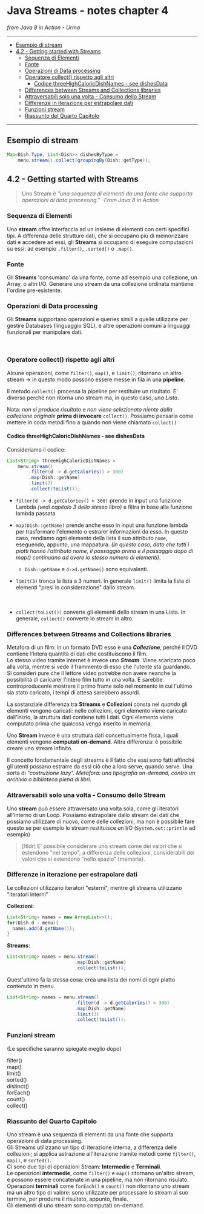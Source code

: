 # Java Streams - notes chapter 4

*from Java 8 in Action - Urma*

---

<!-- TOC -->
- [Esempio di stream](#esempio-di-stream)
- [4.2 - Getting started with Streams](#42---getting-started-with-streams)
  - [Sequenza di Elementi](#sequenza-di-elementi)
  - [Fonte](#fonte)
  - [Operazioni di Data processing](#operazioni-di-data-processing)
  - [Operatore collect() rispetto agli altri](#operatore-collect-rispetto-agli-altri)
    - [Codice threeHighCaloricDishNames - see dishesData](#codice-threehighcaloricdishnames---see-dishesdata)
  - [Differences between Streams and Collections libraries](#differences-between-streams-and-collections-libraries)
  - [Attraversabili solo una volta - Consumo dello Stream](#attraversabili-solo-una-volta---consumo-dello-stream)
  - [Differenze in iterazione per estrapolare dati](#differenze-in-iterazione-per-estrapolare-dati)
  - [Funzioni stream](#funzioni-stream)
  - [Riassunto del Quarto Capitolo](#riassunto-del-quarto-capitolo)
<!-- /TOC -->

---

## Esempio di stream 

```java
Map<Dish.Type, List<Dish>> dishesByType =
    menu.stream().collect(groupingBy(Dish::getType));
```

## 4.2 - Getting started with Streams

>Uno Stream è *"una sequenza di elementi da una fonte che supporta operazioni di data processing."* 
>*-From Java 8 in Action*
  
  
### Sequenza di Elementi 

Uno **stream** offre interfaccia ad un insieme di elementi con certi specifici tipi. A differenza delle strutture dati, che si occupano più di memorizzare dati e accedere ad essi, gli **Streams** si occupano di eseguire computazioni su essi: ad esempio `.filter()`, `.sorted()` o `.map()`. 

### Fonte

Gli **Streams** 'consumano' da una fonte, come ad esempio una collezione, un Array, o altri I/O. Generare uno stream da una collezione ordinata mantiene l'ordine pre-esistente. 

### Operazioni di Data processing

Gli **Streams** supportano operazioni e queries simili a quelle utilizzate per gestire Databases (linguaggio SQL), e altre operazioni comuni a linguaggi funzionali per manipolare dati.  
  
<br> 

### Operatore collect() rispetto agli altri

Alcune operazioni, come `filter()`, `map()`, e `limit()`, ritornano un altro stream -> in questo modo possono essere messe in fila in una **pipeline**.  
  
Il metodo `collect()` processa la pipeline per restituire un risultato. E' diverso perché non ritorna uno stream ma, in questo caso, *una Lista*.  
  
Nota: *non si produce risultato* e *non viene selezionato niente dalla collezione originale* **prima di invocare** `collect()`. Possiamo pensarla come mettere in coda metodi fino a quando non viene chiamato `collect()`  

#### Codice threeHighCaloricDishNames - see dishesData

Consideriamo il codice:  
```java
List<String> threeHighCaloricDishNames = 
    menu.stream()
        .filter(d -> d.getCalories() > 300)
        .map(Dish::getName)
        .limit(3)
        .collect(toList());
```

* `filter(d -> d.getCalories() > 300)` prende in input una funzione Lambda *(vedi capitolo 3 dello stesso libro)* e filtra in base alla funzione lambda passata  
  
* `map(Dish::getName)` prende anche esso in input una funzione lambda per trasformare l'elemento o estrarer informazioni da esso. In questo caso, rendiamo ogni elemento della lista il suo attributo `nome`, eseguendo, appunto, una mappatura. *(In questo caso, dato che tutti i piatti hanno l'attributo nome, il passaggio prima e il passaggio dopo di map() continuano ad avere lo stesso numero di elementi)*. 
  * `Dish::getName` e `d->d.getName()` sono equivalenti. 
  
* `limit(3)` tronca la lista a 3 numeri. In generale `limit()` limita la lista di elementi "presi in considerazione" dallo stream.  
<br><br>
* `collect(toList())` converte gli elementi dello stream in una Lista. In generale, `collect()` converte lo stream in altro.  

### Differences between Streams and Collections libraries
  
Metafora di un film: in un formato DVD esso è una ***Collezione***, perché il DVD contiene l'intera quantità di dati che costituiscono il film.  
Lo stesso video tramite internet è invece uno ***Stream***. Viene scaricato poco alla volta, mentre si vede il frammento di esso che l'utente sta guardando.  
Si consideri pure che il lettore video potrebbe non avere neanche la possibilità di caricarer l'intero film tutto in una volta. E sarebbe controproducente mostrare il primo frame solo nel momento in cui l'ultimo sia stato caricato, i tempi di attesa sarebbero assurdi.  
  
La sostanziale differenza tra **Streams** e **Collezioni** consta nel *quando* gli elementi vengono caricati: nelle collezioni, ogni elemento viene caricato dall'inizio, la struttura dati contiene tutti i dati. Ogni elemento viene computato prima che qualcosa venga inserito in memoria.  
  
Uno **Stream** invece è una struttura dati concettualmente fissa, i quali elementi vengono **computati on-demand**. Altra differenza: è possibile creare uno stream infinito.  
  
Il concetto fondamentale degli streams è il fatto che essi sono fatti affinché gli utenti possano estrarre da essi ciò che a loro serve, quando serve. Una sorta di *"costruzione lazy".*  *Metafora: una tipografia on-demand, contro un archivio o biblioteca piena di libri.*  
  
### Attraversabili solo una volta - Consumo dello Stream 
  
Uno **stream** può essere attraversato una volta sola, come gli iteratori all'interno di un Loop. Possiamo estrapolare dallo stream dei dati che possiamo utilizzare di nuovo, come delle collezioni, ma non è possibile fare questo se per esempio lo stream restituisce un I/O (`System.out::println` ad esempio)  
  
>[!tldr] E' possibile considerare uno stream come dei valori che si estendono "nel tempo", a differenza delle collezioni, considerabili dei valori che si estendono "nello spazio" (memoria).  
  

### Differenze in iterazione per estrapolare dati  
  
Le collezioni utilizzano iteratori "esterni", mentre gli streams utilizzano "iteratori interni"  
  
**Collezioni**:  
```java
List<String> names = new ArrayList<>();
for(Dish d : menu){
  names.add(d.getName());
}
```  
  
**Streams**:  
```java
List<String> names = menu.stream()
                         .map(Dish::getName)
                         .collect(toList());
```
Quest'ultimo fa la stessa cosa: crea una lista dei nomi di ogni piatto contenuto in menu. 
  
```java
List<String> names = menu.stream()
                         .filter(d -> d.getCalories() > 300)
                         .map(Dish::getName)
                         .limit(3)
                         .collect(toList());
```

### Funzioni stream  
  
(Le specifiche saranno spiegate meglio dopo)  
  
filter()  
map()  
limit()  
sorted()  
distinct()  
forEach()  
count()  
collect()  
  
### Riassunto del Quarto Capitolo  
  
Uno stream è una sequenza di elementi da una fonte che supporta operazioni di data processing.  
Gli Streams utilizzano un tipo di iterazione interna, a differenza delle collezioni; si applica astrazione all'iterazione tramite metodi come `filter()`, `map()`, e `sorted()`.  
Ci sono due tipi di operazioni Stream: **Intermedie** e **Terminali**.  
Le operazioni **intermedie**, come `filter()` e `map()` ritornano un'altro stream, e possono essere concatenate in una pipeline, ma non ritornano risulato.  
Operazioni **terminali** come `forEach()` e `count()` non ritornano uno stream ma un altro tipo di valore: sono utilizzate per processare lo stream al suo termine, per produrre il risultato, appunto, finale.  
Gli elementi di uno stream sono computati on-demand.   
